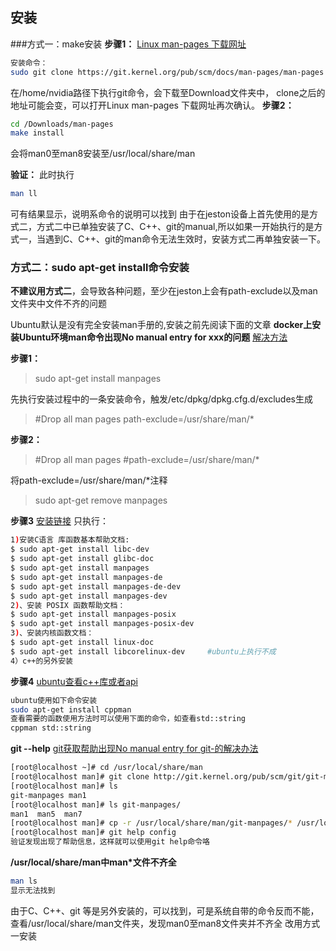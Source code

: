 ## 安装
###方式一：make安装
**步骤1：**
[Linux man-pages 下载网址](https://www.kernel.org/doc/man-pages/contributing.html)
```bash
安装命令：
sudo git clone https://git.kernel.org/pub/scm/docs/man-pages/man-pages
```
在/home/nvidia路径下执行git命令，会下载至Download文件夹中，
clone之后的地址可能会变，可以打开Linux man-pages 下载网址再次确认。
**步骤2：**
```bash
cd /Downloads/man-pages
make install
```
会将man0至man8安装至/usr/local/share/man

**验证：**
此时执行
```bash
man ll
```
可有结果显示，说明系命令的说明可以找到
由于在jeston设备上首先使用的是方式二，方式二中已单独安装了C、C++、git的manual,所以如果一开始执行的是方式一，当遇到C、C++、git的man命令无法生效时，安装方式二再单独安装一下。

### 方式二：sudo apt-get install命令安装
**不建议用方式二**，会导致各种问题，至少在jeston上会有path-exclude以及man文件夹中文件不齐的问题

Ubuntu默认是没有完全安装man手册的,安装之前先阅读下面的文章
**docker上安装Ubuntu环境man命令出现No manual entry for xxx的问题**
[解决方法](https://blog.csdn.net/lsp_123456/article/details/85932172?ops_request_misc=%257B%2522request%255Fid%2522%253A%2522165772450716782350855178%2522%252C%2522scm%2522%253A%252220140713.130102334..%2522%257D&request_id=165772450716782350855178&biz_id=0&utm_medium=distribute.pc_search_result.none-task-blog-2~all~sobaiduend~default-1-85932172-null-null.142^v32^experiment_2_v1,185^v2^control&utm_term=No%20manual%20entry%20for%20open%20See%20man%207%20undocumented%20for%20help%20when%20manual%20pages%20are%20not%20available.&spm=1018.2226.3001.4187)

**步骤1：**
> sudo apt-get install manpages

先执行安装过程中的一条安装命令，触发/etc/dpkg/dpkg.cfg.d/excludes生成
> #Drop all man pages
path-exclude=/usr/share/man/*

**步骤2：**
> #Drop all man pages
> #path-exclude=/usr/share/man/*

将path-exclude=/usr/share/man/*注释

> sudo apt-get remove manpages

**步骤3**
[安装链接](https://blog.csdn.net/aiwangtingyun/article/details/79273802?spm=1001.2101.3001.6650.1&utm_medium=distribute.pc_relevant.none-task-blog-2%7Edefault%7ECTRLIST%7Edefault-1-79273802-blog-121116023.pc_relevant_aa&depth_1-utm_source=distribute.pc_relevant.none-task-blog-2%7Edefault%7ECTRLIST%7Edefault-1-79273802-blog-121116023.pc_relevant_aa&utm_relevant_index=1)
只执行：
```bash
1)安装C语言 库函数基本帮助文档:
$ sudo apt-get install libc-dev
$ sudo apt-get install glibc-doc
$ sudo apt-get install manpages
$ sudo apt-get install manpages-de
$ sudo apt-get install manpages-de-dev
$ sudo apt-get install manpages-dev
2)、安装 POSIX 函数帮助文档：
$ sudo apt-get install manpages-posix
$ sudo apt-get install manpages-posix-dev
3)、安装内核函数文档：
$ sudo apt-get install linux-doc
$ sudo apt-get install libcorelinux-dev     #ubuntu上执行不成
4）c++的另外安装
```
**步骤4**
[ubuntu查看c++库或者api](https://blog.csdn.net/caoxiong_tju/article/details/88562707?ops_request_misc=%257B%2522request%255Fid%2522%253A%2522165776370216782350811797%2522%252C%2522scm%2522%253A%252220140713.130102334..%2522%257D&request_id=165776370216782350811797&biz_id=0&utm_medium=distribute.pc_search_result.none-task-blog-2~all~baidu_landing_v2~default-1-88562707-null-null.142^v32^experiment_2_v1,185^v2^control&utm_term=ubuntu%E6%9F%A5%E7%9C%8Bc%2B%2B%E7%89%88%E6%9C%AC&spm=1018.2226.3001.4187)

```bash
ubuntu使用如下命令安装
sudo apt-get install cppman
查看需要的函数使用方法时可以使用下面的命令，如查看std::string
cppman std::string
```
**git --help**
[git获取帮助出现No manual entry for git-的解决办法](https://www.codenong.com/js4523b584af44/)
```bash
[root@localhost ~]# cd /usr/local/share/man  
[root@localhost man]# git clone http://git.kernel.org/pub/scm/git/git-manpages.git
[root@localhost man]# ls
git-manpages man1       
[root@localhost man]# ls git-manpages/  
man1  man5  man7
[root@localhost man]# cp -r /usr/local/share/man/git-manpages/* /usr/local/share/man/  
[root@localhost man]# git help config
验证发现出现了帮助信息，这样就可以使用git help命令咯
```

**/usr/local/share/man中man*文件不齐全**
```bash
man ls
显示无法找到
```
由于C、C++、git 等是另外安装的，可以找到，可是系统自带的命令反而不能，查看/usr/local/share/man文件夹，发现man0至man8文件夹并不齐全
改用方式一安装